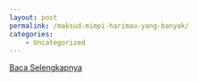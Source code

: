 ```yaml
---
layout: post
permalink: /maksud-mimpi-harimau-yang-banyak/
categories:
    - Uncategorized
---
```


[Baca Selengkapnya](/06)